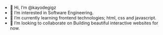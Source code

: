 - 👋 Hi, I’m @kayodegigz
- 👀 I’m interested in Software Engineering.
- 🌱 I’m currently learning frontend technologies; html, css and javascript.
- 💞️ I’m looking to collaborate on Building beautiful interactive websites for now.

<!---
kayodegigz/kayodegigz is a ✨ special ✨ repository because its `README.md` (this file) appears on your GitHub profile.
You can click the Preview link to take a look at your changes.
--->
